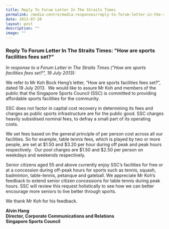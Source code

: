 ```yaml
---
title: Reply To Forum Letter In The Straits Times
permalink: /media-centre/media-responses/reply-to-forum-letter-in-the-straits-times/
date: 2013-07-20
layout: post
description: ""
image: ""
---
```

### **Reply To Forum Letter In The Straits Times: "How are sports facilities fees set?"**

*In response to a Forum Letter in The Straits Times ("How are sports facilities fees set?", 19 July 2013):*

We refer to Mr Koh Bock Heng’s letter, “How are sports facilities fees set?”, dated 19 July 2013.  We would like to assure Mr Koh and members of the public that the Singapore Sports Council (SSC) is committed to providing affordable sports facilities for the community.   
  
SSC does not factor in capital cost recovery in determining its fees and charges as public sports infrastructure are for the public good. SSC charges heavily subsidised nominal fees, to defray a small part of its operating costs.   
  
We set fees based on the general principle of per person cost across all our facilities. So for example, table tennis fees, which is played by two or more people, are set at $1.50 and $3.20 per hour during off peak and peak hours respectively.  Our pool charges are $1.50 and $2.50 per person on weekdays and weekends respectively.    
  
Senior citizens aged 55 and above currently enjoy SSC’s facilities for free or at a concession during off-peak hours for sports such as tennis, squash, badminton, table-tennis, petanque and gateball. We appreciate Mr Koh’s feedback to extend senior citizen concessions for table tennis during peak hours. SSC will review this request holistically to see how we can better encourage more seniors to live better through sports.  
  
We thank Mr Koh for his feedback.

**Alvin Hang  
Director, Corporate Communications and Relations  
Singapore Sports Council**